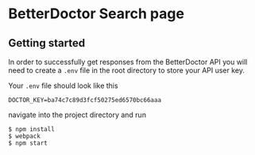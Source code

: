 # BetterDoctor Search page

## Getting started

In order to successfully get responses from the BetterDoctor API you
will need to create a `.env` file in the root directory to store your API user key.

Your `.env` file should look like this

```text
DOCTOR_KEY=ba74c7c89d3fcf50275ed6570bc66aaa

```

navigate into the project directory and run

```shell
$ npm install
$ webpack
$ npm start
```
